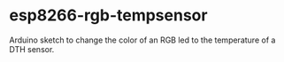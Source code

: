 # esp8266-rgb-tempsensor
Arduino sketch to change the color of an RGB led to the temperature of a DTH sensor.
